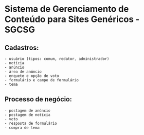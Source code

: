 # Sistema de Gerenciamento de Conteúdo para Sites Genéricos - SGCSG
## Cadastros:
```
- usuário (tipos: comum, redator, administrador)
- notícia
- anúncio
- área de anúncio
- enquete e opção de voto
- formulário e campo de formulário
- tema
```
## Processo de negócio:
```
- postagem de anúncio
- postagem de notícia
- voto
- resposta de formulário
- compra de tema
```
